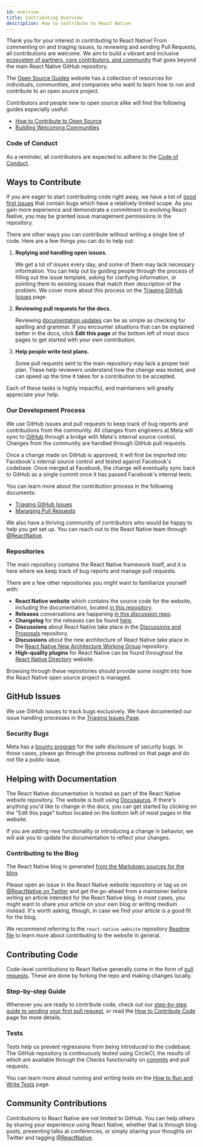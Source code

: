 ```yaml
---
id: overview
title: Contributing Overview
description: How to contribute to React Native
---
```


<!-- alex disable simple simply -->

Thank you for your interest in contributing to React Native! From commenting on and triaging issues, to reviewing and sending Pull Requests, all contributions are welcome.
We aim to build a vibrant and inclusive [ecosystem of partners, core contributors, and community](https://github.com/facebook/react-native/blob/main/ECOSYSTEM.md) that goes beyond the main React Native GitHub repository.

The [Open Source Guides](https://opensource.guide/) website has a collection of resources for individuals, communities, and companies who want to learn how to run and contribute to an open source project.

Contributors and people new to open source alike will find the following guides especially useful:

- [How to Contribute to Open Source](https://opensource.guide/how-to-contribute/)
- [Building Welcoming Communities](https://opensource.guide/building-community/)

### Code of Conduct

As a reminder, all contributors are expected to adhere to the [Code of Conduct](https://github.com/facebook/react-native/blob/HEAD/CODE_OF_CONDUCT.md).

## Ways to Contribute

If you are eager to start contributing code right away, we have a list of [good first issues](https://github.com/facebook/react-native/labels/good%20first%20issue) that contain bugs which have a relatively limited scope.
As you gain more experience and demonstrate a commitment to evolving React Native, you may be granted issue management permissions in the repository.

There are other ways you can contribute without writing a single line of code. Here are a few things you can do to help out:

1. **Replying and handling open issues.**

   We get a lot of issues every day, and some of them may lack necessary information. You can help out by guiding people through the process of filling out the issue template, asking for clarifying information, or pointing them to existing issues that match their description of the problem.
   We cover more about this process on the [Triaging GitHub Issues](/contributing/triaging-github-issues) page.

2. **Reviewing pull requests for the docs.**

   Reviewing [documentation updates](https://github.com/facebook/react-native-website/pulls) can be as simple as checking for spelling and grammar.
   If you encounter situations that can be explained better in the docs, click **Edit this page** at the bottom left of most docs pages to get started with your own contribution.

3. **Help people write test plans.**

   Some pull requests sent to the main repository may lack a proper test plan. These help reviewers understand how the change was tested, and can speed up the time it takes for a contribution to be accepted.

Each of these tasks is highly impactful, and maintainers will greatly appreciate your help.

### Our Development Process

We use GitHub issues and pull requests to keep track of bug reports and contributions from the community. All changes from engineers at Meta will sync to [GitHub](https://github.com/facebook/react-native) through a bridge with Meta's internal source control. Changes from the community are handled through GitHub pull requests.

Once a change made on GitHub is approved, it will first be imported into Facebook's internal source control and tested against Facebook's codebase. Once merged at Facebook, the change will eventually sync back to GitHub as a single commit once it has passed Facebook's internal tests.

You can learn more about the contribution process in the following documents:

- [Triaging GitHub Issues](/contributing/triaging-github-issues)
- [Managing Pull Requests](/contributing/managing-pull-requests)

We also have a thriving community of contributors who would be happy to help you get set up. You can reach out to the React Native team through [@ReactNative](https://twitter.com/reactnative).

### Repositories

The main repository contains the React Native framework itself, and it is here where we keep track of bug reports and manage pull requests.

There are a few other repositories you might want to familiarize yourself with:

- **React Native website** which contains the source code for the website, including the documentation, located [in this repository](https://github.com/facebook/react-native-website).
- **Releases** conversations are happening [in this discussion repo](https://github.com/reactwg/react-native-releases/discussions).
- **Changelog** for the releases can be found [here](https://github.com/facebook/react-native/blob/main/CHANGELOG.md).
- **Discussions** about React Native take place in the [Discussions and Proposals](https://github.com/react-native-community/discussions-and-proposals) repository.
- **Discussions** about the new architecture of React Native take place in the [React Native New Architecture Working Group](https://github.com/reactwg/react-native-new-architecture) repository.
- **High-quality plugins** for React Native can be found throughout the [React Native Directory](https://reactnative.directory) website.

Browsing through these repositories should provide some insight into how the React Native open source project is managed.

## GitHub Issues

We use GitHub issues to track bugs exclusively. We have documented our issue handling processes in the [Triaging Issues Page](/contributing/triaging-github-issues).

### Security Bugs

Meta has a [bounty program](https://www.facebook.com/whitehat/) for the safe disclosure of security bugs. In those cases, please go through the process outlined on that page and do not file a public issue.

## Helping with Documentation

The React Native documentation is hosted as part of the React Native website repository. The website is built using [Docusaurus](https://docusaurus.io/). If there's anything you'd like to change in the docs, you can get started by clicking on the "Edit this page" button located on the bottom left of most pages in the website.

If you are adding new functionality or introducing a change in behavior, we will ask you to update the documentation to reflect your changes.

### Contributing to the Blog

The React Native blog is generated [from the Markdown sources for the blog](https://github.com/facebook/react-native-website/tree/HEAD/website/blog).

Please open an issue in the React Native website repository or tag us on [@ReactNative on Twitter](https://twitter.com/reactnative) and get the go-ahead from a maintainer before writing an article intended for the React Native blog.
In most cases, you might want to share your article on your own blog or writing medium instead. It's worth asking, though, in case we find your article is a good fit for the blog.

We recommend referring to the `react-native-website` repository [Readme file](https://github.com/facebook/react-native-website#-contributing) to learn more about contributing to the website in general.

## Contributing Code

Code-level contributions to React Native generally come in the form of [pull requests](https://help.github.com/en/articles/about-pull-requests). These are done by forking the repo and making changes locally.

### Step-by-step Guide

Whenever you are ready to contribute code, check out our [step-by-step guide to sending your first pull request](/contributing/how-to-open-a-pull-request), or read the [How to Contribute Code](/contributing/how-to-contribute-code) page for more details.

### Tests

Tests help us prevent regressions from being introduced to the codebase. The GitHub repository is continuously tested using CircleCI, the results of which are available through the Checks functionality on [commits](https://github.com/facebook/react-native/commits/HEAD) and pull requests.

You can learn more about running and writing tests on the [How to Run and Write Tests](/contributing/how-to-run-and-write-tests) page.

## Community Contributions

Contributions to React Native are not limited to GitHub. You can help others by sharing your experience using React Native, whether that is through blog posts, presenting talks at conferences, or simply sharing your thoughts on Twitter and tagging [@ReactNative](https://twitter.com/reactnative).
